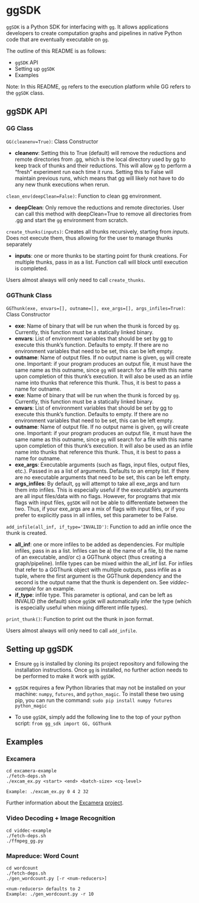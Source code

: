 # ggSDK
```ggSDK``` is a Python SDK for interfacing with [```gg```](https://github.com/StanfordSNR/gg). It allows applications developers to create computation graphs and pipelines in native Python code that are eventually executable on ```gg```.

The outline of this README is as follows:
- ```ggSDK``` API
- Setting up ```ggSDK```
- Examples

Note: In this README, ```gg``` refers to the execution platform while GG refers to the ```ggSDK``` class.

## ggSDK API
### GG Class
```GG(cleanenv=True)```: Class Constructor
- **cleanenv**: Setting this to True (default) will remove the reductions and remote directories from .gg, which is the local directory used by gg to keep track of thunks and their reductions. This will allow ```gg``` to perform a “fresh” experiment run each time it runs. Setting this to False will maintain previous runs, which means that gg will likely not have to do any new thunk executions when rerun.

```clean_env(deepClean=False)```: Function to clean gg environment.
- **deepClean**: Only remove the reductions and remote directories. User can call this method with deepClean=True to remove all directories from .gg and start the ```gg``` environment from scratch.

```create_thunks(inputs)```: Creates all thunks recursively, starting from *inputs*. Does not execute them, thus allowing for the user to manage thunks separately
- **inputs**: one or more thunks to be starting point for thunk creations. For multiple thunks, pass in as a list. Function call will block until execution is completed.

Users almost always will only need to call ```create_thunks```.

### GGThunk Class
```GGThunk(exe, envars=[], outname=[], exe_args=[], args_infiles=True)```: Class Constructor
- **exe**: Name of binary that will be run when the thunk is forced by ```gg```. Currently, this function must be a statically linked binary.
- **envars**: List of environment variables that should be set by gg to execute this thunk’s function. Defaults to empty. If there are no environment variables that need to be set, this can be left empty.
- **outname**: Name of output files. If no output name is given, ```gg``` will create one. Important: if your program produces an output file, it must have the same name as this outname, since ```gg``` will search for a file with this name upon completion of this thunk’s execution. It will also be used as an infile name into thunks that reference this thunk. Thus, it is best to pass a name for outname.
- **exe**: Name of binary that will be run when the thunk is forced by ```gg```. Currently, this function must be a statically linked binary.
- **envars**: List of environment variables that should be set by gg to execute this thunk’s function. Defaults to empty. If there are no environment variables that need to be set, this can be left empty.
- **outname**: Name of output file. If no output name is given, ```gg``` will create one. Important: if your program produces an output file, it must have the same name as this outname, since ```gg``` will search for a file with this name upon completion of this thunk’s execution. It will also be used as an infile name into thunks that reference this thunk. Thus, it is best to pass a name for outname.
- **exe_args**: Executable arguments (such as flags, input files, output files, etc.). Passed in as a list of arguments. Defaults to an empty list. If there are no executable arguments that need to be set, this can be left empty.
- **args_infiles**: By default, ```gg``` will attempt to take all exe_args and turn them into infiles. This is especially useful if the executable’s arguments are all input files/data with no flags. However, for programs that mix flags with input files, ```ggSDK``` will not be able to differentiate between the two. Thus, if your exe_args are a mix of flags with input files, or if you prefer to explicitly pass in all infiles, set this parameter to be False.

```add_infile(all_inf, if_type='INVALID')```: Function to add an infile once the thunk is created.
- **all_inf**: one or more infiles to be added as dependencies. For multiple infiles, pass in as a list. Infiles can be a) the name of a file, b) the name of an executable, and/or c) a GGThunk object (thus creating a graph/pipeline). Infile types can be mixed within the all_inf list. For infiles that refer to a GGThunk object with multiple outputs, pass infile as a tuple, where the first argument is the GGThunk dependency and the second is the output name that the thunk is dependent on. See *viddec-example* for an example.
- **if_type**: infile type. This parameter is optional, and can be left as INVALID (the default) since ```ggSDK``` will automatically infer the type (which is especially useful when mixing different infile types).

```print_thunk()```: Function to print out the thunk in json format.

Users almost always will only need to call ```add_infile```.

## Setting up ggSDK
- Ensure ```gg``` is installed by cloning its project repository and following the installation instructions.
Once ```gg``` is installed, no further action needs to be performed to make it work with ```ggSDK```.

- ```ggSDK``` requires a few Python libraries that may not be installed on your machine: ```numpy```, ```futures```, and ```python_magic```. To install these two using pip, you can run the command:
```sudo pip install numpy futures python_magic```

- To use ```ggSDK```, simply add the following line to the top of your python script:
```from gg_sdk import GG, GGThunk```

## Examples
### Excamera
```
cd excamera-example
./fetch-deps.sh
./excam_ex.py <start> <end> <batch-size> <cq-level>

Example: ./excam_ex.py 0 4 2 32
```
Further information about the [Excamera](https://www.usenix.org/conference/nsdi17/technical-sessions/presentation/fouladi) [project](https://github.com/excamera).

### Video Decoding + Image Recognition
```
cd viddec-example
./fetch-deps.sh
./ffmpeg_gg.py 
```

### Mapreduce: Word Count
```
cd wordcount
./fetch-deps.sh
./gen_wordcount.py [-r <num-reducers>]

<num-reducers> defaults to 2
Example: ./gen_wordcount.py -r 10
```

